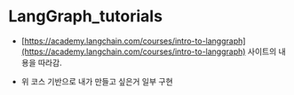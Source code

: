 # LangGraph_tutorials

- [https://academy.langchain.com/courses/intro-to-langgraph](https://academy.langchain.com/courses/intro-to-langgraph) 사이트의 내용을 따라감.

- 위 코스 기반으로 내가 만들고 싶은거 일부 구현
